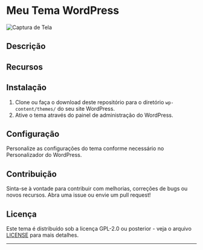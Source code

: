 # Meu Tema WordPress

![Captura de Tela](https://i.imgur.com/seu-codigo-da-imagem.jpg)

## Descrição


## Recursos



## Instalação

1. Clone ou faça o download deste repositório para o diretório `wp-content/themes/` do seu site WordPress.
2. Ative o tema através do painel de administração do WordPress.

## Configuração

Personalize as configurações do tema conforme necessário no Personalizador do WordPress.

## Contribuição

Sinta-se à vontade para contribuir com melhorias, correções de bugs ou novos recursos. Abra uma issue ou envie um pull request!

## Licença

Este tema é distribuído sob a licença GPL-2.0 ou posterior - veja o arquivo [LICENSE](LICENSE) para mais detalhes.

---

